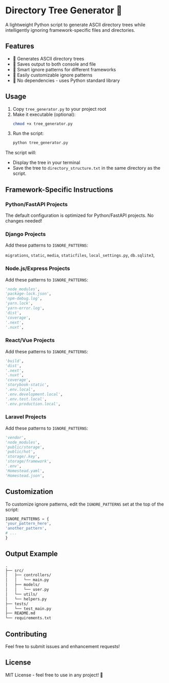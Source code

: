 # Directory Tree Generator 🌳

A lightweight Python script to generate ASCII directory trees while intelligently ignoring framework-specific files and directories.

## Features

- 📁 Generates ASCII directory trees
- 💾 Saves output to both console and file
- 🚫 Smart ignore patterns for different frameworks
- 🔧 Easily customizable ignore patterns
- 🐍 No dependencies - uses Python standard library

## Usage

1. Copy `tree_generator.py` to your project root
2. Make it executable (optional):
   ```bash
   chmod +x tree_generator.py
   ```
3. Run the script:
   ```bash
   python tree_generator.py
   ```

The script will:
- Display the tree in your terminal
- Save the tree to `directory_structure.txt` in the same directory as the script.

## Framework-Specific Instructions

### Python/FastAPI Projects
The default configuration is optimized for Python/FastAPI projects. No changes needed!

### Django Projects
Add these patterns to `IGNORE_PATTERNS`:

`migrations`,
`static`,
`media`,
`staticfiles`,
`local_settings.py`,
`db.sqlite3`,

### Node.js/Express Projects
Add these patterns to `IGNORE_PATTERNS`:

```python
'node_modules',
'package-lock.json',
'npm-debug.log',
'yarn.lock',
'yarn-error.log',
'dist',
'coverage',
'.next',
'.nuxt',
```

### React/Vue Projects
Add these patterns to `IGNORE_PATTERNS`:

```python
'build',
'dist',
'.next',
'.nuxt',
'coverage',
'storybook-static',
'.env.local',
'.env.development.local',
'.env.test.local',
'.env.production.local',
```

### Laravel Projects
Add these patterns to `IGNORE_PATTERNS`:

```python
'vendor',
'node_modules',
'public/storage',
'public/hot',
'storage/.key',
'storage/framework',
'.env',
'Homestead.yaml',
'Homestead.json',
```


## Customization
To customize ignore patterns, edit the `IGNORE_PATTERNS` set at the top of the script:

```python
IGNORE_PATTERNS = {
'your_pattern_here',
'another_pattern',
# ...
}
```

## Output Example

```txt
.
├── src/
│   ├── controllers/
│   │   └── main.py
│   ├── models/
│   │   └── user.py
│   └── utils/
│   └── helpers.py
├── tests/
│   └── test_main.py
├── README.md
└── requirements.txt
```

## Contributing

Feel free to submit issues and enhancement requests!

## License

MIT License - feel free to use in any project! 📝
